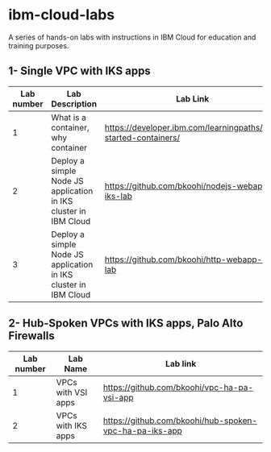 # ibm-cloud-labs
A series of hands-on labs with instructions in IBM Cloud for education and training purposes.

## 1- Single VPC with IKS apps

|  Lab number  |  Lab Description                                                               |  Lab Link |
|--------------|--------------------------------------------------------------------------------|-------------------------------------------------|
|     1      | What is a container, why container                                               | https://developer.ibm.com/learningpaths/get-started-containers/|                            
|     2      | Deploy a simple Node JS application in IKS cluster in IBM Cloud                  | https://github.com/bkoohi/nodejs-webapp-iks-lab | 
|     3      | Deploy a simple Node JS application in IKS cluster in IBM Cloud                  | https://github.com/bkoohi/http-webapp-iks-lab|

## 2- Hub-Spoken VPCs with IKS apps, Palo Alto Firewalls
| Lab number | Lab Name           | Lab link                                                       |
|------------|--------------------|----------------------------------------------------------------|
|     1      | VPCs with VSI apps |https://github.com/bkoohi/vpc-ha-pa-vsi-app                     |
|     2      | VPCs with IKS apps |https://github.com/bkoohi/hub-spoken-vpc-ha-pa-iks-app          |
